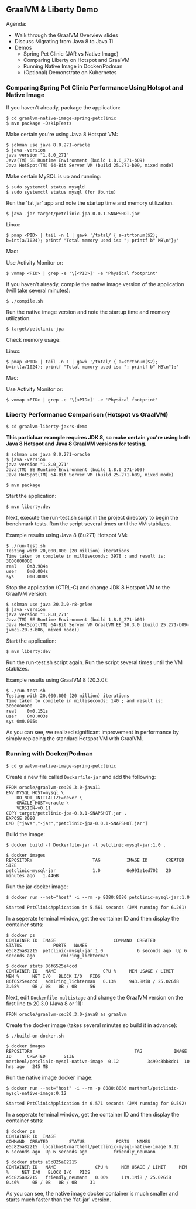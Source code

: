 ## GraalVM & Liberty Demo

Agenda:

* Walk through the GraalVM Overview slides
* Discuss Migrating from Java 8 to Java 11
* Demos
	* Spring Pet Clinic (JAR vs Native Image)
	* Comparing Liberty on Hotspot and GraalVM
	* Running Native Image in Docker/Podman
	* (Optional) Demonstrate on Kubernetes


### Comparing Spring Pet Clinic Performance Using Hotspot and Native Image

If you haven't already, package the application:

```
$ cd graalvm-native-image-spring-petclinic
$ mvn package -DskipTests
```

Make certain you're using Java 8 Hotspot VM:

```
$ sdkman use java 8.0.271-oracle
$ java -version
java version "1.8.0_271"
Java(TM) SE Runtime Environment (build 1.8.0_271-b09)
Java HotSpot(TM) 64-Bit Server VM (build 25.271-b09, mixed mode)
```
Make certain MySQL is up and running:

```
$ sudo systemctl status mysqld
$ sudo systemctl status mysql (for Ubuntu)
```

Run the 'fat jar' app and note the startup time and memory utilization.

```
$ java -jar target/petclinic-jpa-0.0.1-SNAPSHOT.jar
```

Linux:

```
$ pmap <PID> | tail -n 1 | gawk '/total/ { a=strtonum($2); b=int(a/1024); printf "Total memory used is: "; printf b" MB\n"};'
```

Mac:

Use Activity Monitor or:

```
$ vmmap <PID> | grep -e '\[<PID>]' -e 'Physical footprint'
```

If you haven't already, compile the native image version of the application (will take several minutes):

```
$ ./compile.sh
```
Run the native image version and note the startup time and memory utilization.

```
$ target/petclinic-jpa
```
Check memory usage:

Linux:

```
$ pmap <PID> | tail -n 1 | gawk '/total/ { a=strtonum($2); b=int(a/1024); printf "Total memory used is: "; printf b" MB\n"};'
```

Mac:

Use Activity Monitor or:

```
$ vmmap <PID> | grep -e '\[<PID>]' -e 'Physical footprint'
```

### Liberty Performance Comparison (Hotspot vs GraalVM)


```
$ cd graalvm-liberty-jaxrs-demo
```

**This particluar example requires JDK 8, so make certain you're using both Java 8 Hotspot and Java 8 GraalVM versions for testing.**


```
$ sdkman use java 8.0.271-oracle
$ java -version
java version "1.8.0_271"
Java(TM) SE Runtime Environment (build 1.8.0_271-b09)
Java HotSpot(TM) 64-Bit Server VM (build 25.271-b09, mixed mode)
```
```
$ mvn package
```

Start the application:

```
$ mvn liberty:dev
```

Next, execute the run-test.sh script in the project directory to begin the benchmark tests. Run the script several times until the VM stablizes.

Example results using Java 8 (8u271) Hotspot VM:

```
$ ./run-test.sh
Testing with 20,000,000 (20 million) iterations
Time taken to complete in milliseconds: 3978 ; and result is: 3000000000
real    0m3.984s
user    0m0.004s
sys     0m0.000s
```

Stop the application (CTRL-C) and change JDK 8 Hotspot VM to the GraalVM version:

```
$ sdkman use java 20.3.0-r8-grlee
$ java -version
java version "1.8.0_271"
Java(TM) SE Runtime Environment (build 1.8.0_271-b09)
Java HotSpot(TM) 64-Bit Server VM GraalVM EE 20.3.0 (build 25.271-b09-jvmci-20.3-b06, mixed mode))
```

Start the application:

```
$ mvn liberty:dev
```
Run the run-test.sh script again. Run the script several times until the VM stablizes.

Example results using GraalVM 8 (20.3.0):

```
$ ./run-test.sh
Testing with 20,000,000 (20 million) iterations
Time taken to complete in milliseconds: 140 ; and result is: 3000000000
real	0m0.151s
user	0m0.003s
sys	0m0.005s
```

As you can see, we realized significant improvement in performance by simply replacing the standard Hotspot VM with GraalVM.

### Running with Docker/Podman

```
$ cd graalvm-native-image-spring-petclinic
```
Create a new file called `Dockerfile-jar` and add the following:

```
FROM oracle/graalvm-ce:20.3.0-java11ENV MYSQL_HOST=mysql \    DO_NOT_INITIALIZE=never \    ORACLE_HOST=oracle \    VERSION=v0.11COPY target/petclinic-jpa-0.0.1-SNAPSHOT.jar .EXPOSE 8080CMD ["java","-jar","petclinic-jpa-0.0.1-SNAPSHOT.jar"]
```
Build the image:

```
$ docker build -f Dockerfile-jar -t petclinic-mysql-jar:1.0 .
```

```
$ docker imagesREPOSITORY                       TAG          IMAGE ID       CREATED          SIZEpetclinic-mysql-jar              1.0          0e991e1ed702   20 minutes ago   1.44GB
```

Run the jar docker image:

```
$ docker run --net="host" -i --rm -p 8080:8080 petclinic-mysql-jar:1.0
```
```
Started PetClinicApplication in 5.561 seconds (JVM running for 6.261)
```

In a seperate terminal window, get the container ID and then display the container stats:

```
$ docker ps
CONTAINER ID  IMAGE                      COMMAND  CREATED        STATUS            PORTS   NAMES
e5c825a82215  petclinic-mysql-jar:1.0             6 seconds ago  Up 6 seconds ago          dmiring_lichterman

$ docker stats 86f6525e4ccd
CONTAINER ID   NAME                  CPU %     MEM USAGE / LIMIT     MEM %     NET I/O   BLOCK I/O   PIDS86f6525e4ccd   admiring_lichterman   0.13%     943.8MiB / 25.02GiB   3.68%     0B / 0B   0B / 0B     56
```

Next, edit `Dockerfile-multistage` and change the GraalVM version on the first line to 20.3.0 (Java 8 or 11):

```
FROM oracle/graalvm-ce:20.3.0-java8 as graalvm
```

Create the docker image (takes several minutes so build it in advance):

```
$ ./build-on-docker.sh
```

```
$ docker images
REPOSITORY                                       TAG            IMAGE ID      CREATED       SIZE
marthenl/petclinic-mysql-native-image  0.12           3499c3bb8dc1  10 hrs ago   245 MB

```
Run the native image docker image:

```
$ docker run --net="host" -i --rm -p 8080:8080 marthenl/petclinic-mysql-native-image:0.12
```

```
Started PetClinicApplication in 0.571 seconds (JVM running for 0.592)
```

In a seperate terminal window, get the container ID and then display the container stats:

```
$ docker ps
CONTAINER ID  IMAGE                                                 COMMAND  CREATED        STATUS            PORTS   NAMES
e5c825a82215  localhost/marthenl/petclinic-mysql-native-image:0.12           6 seconds ago  Up 6 seconds ago          friendly_neumann

$ docker stats e5c825a82215
CONTAINER ID   NAME               CPU %     MEM USAGE / LIMIT     MEM %     NET I/O   BLOCK I/O   PIDSe5c825a82215   friendly_neumann   0.00%     119.1MiB / 25.02GiB   0.46%     0B / 0B   0B / 0B     31
```

As you can see, the native image docker container is much smaller and starts much faster than the 'fat-jar' version.